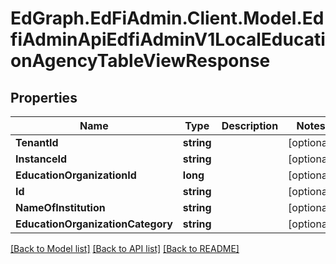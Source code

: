 # EdGraph.EdFiAdmin.Client.Model.EdfiAdminApiEdfiAdminV1LocalEducationAgencyTableViewResponse

## Properties

Name | Type | Description | Notes
------------ | ------------- | ------------- | -------------
**TenantId** | **string** |  | [optional] 
**InstanceId** | **string** |  | [optional] 
**EducationOrganizationId** | **long** |  | [optional] 
**Id** | **string** |  | [optional] 
**NameOfInstitution** | **string** |  | [optional] 
**EducationOrganizationCategory** | **string** |  | [optional] 

[[Back to Model list]](../README.md#documentation-for-models) [[Back to API list]](../README.md#documentation-for-api-endpoints) [[Back to README]](../README.md)

